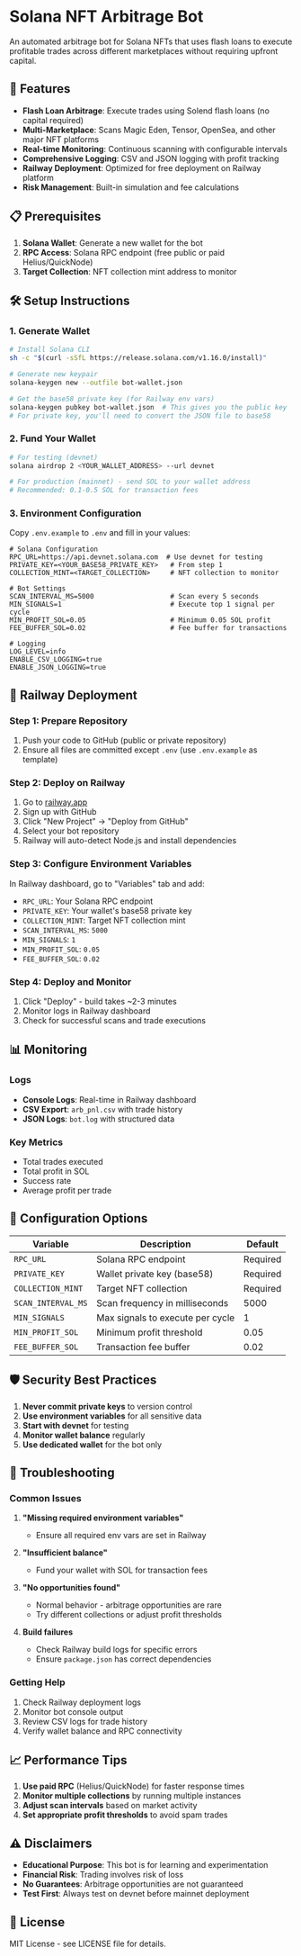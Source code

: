 # Solana NFT Arbitrage Bot

An automated arbitrage bot for Solana NFTs that uses flash loans to execute profitable trades across different marketplaces without requiring upfront capital.

## 🚀 Features

- **Flash Loan Arbitrage**: Execute trades using Solend flash loans (no capital required)
- **Multi-Marketplace**: Scans Magic Eden, Tensor, OpenSea, and other major NFT platforms
- **Real-time Monitoring**: Continuous scanning with configurable intervals
- **Comprehensive Logging**: CSV and JSON logging with profit tracking
- **Railway Deployment**: Optimized for free deployment on Railway platform
- **Risk Management**: Built-in simulation and fee calculations

## 📋 Prerequisites

1. **Solana Wallet**: Generate a new wallet for the bot
2. **RPC Access**: Solana RPC endpoint (free public or paid Helius/QuickNode)
3. **Target Collection**: NFT collection mint address to monitor

## 🛠️ Setup Instructions

### 1. Generate Wallet

```bash
# Install Solana CLI
sh -c "$(curl -sSfL https://release.solana.com/v1.16.0/install)"

# Generate new keypair
solana-keygen new --outfile bot-wallet.json

# Get the base58 private key (for Railway env vars)
solana-keygen pubkey bot-wallet.json  # This gives you the public key
# For private key, you'll need to convert the JSON file to base58
```

### 2. Fund Your Wallet

```bash
# For testing (devnet)
solana airdrop 2 <YOUR_WALLET_ADDRESS> --url devnet

# For production (mainnet) - send SOL to your wallet address
# Recommended: 0.1-0.5 SOL for transaction fees
```

### 3. Environment Configuration

Copy `.env.example` to `.env` and fill in your values:

```env
# Solana Configuration
RPC_URL=https://api.devnet.solana.com  # Use devnet for testing
PRIVATE_KEY=<YOUR_BASE58_PRIVATE_KEY>   # From step 1
COLLECTION_MINT=<TARGET_COLLECTION>     # NFT collection to monitor

# Bot Settings
SCAN_INTERVAL_MS=5000                   # Scan every 5 seconds
MIN_SIGNALS=1                           # Execute top 1 signal per cycle
MIN_PROFIT_SOL=0.05                     # Minimum 0.05 SOL profit
FEE_BUFFER_SOL=0.02                     # Fee buffer for transactions

# Logging
LOG_LEVEL=info
ENABLE_CSV_LOGGING=true
ENABLE_JSON_LOGGING=true
```

## 🚀 Railway Deployment

### Step 1: Prepare Repository

1. Push your code to GitHub (public or private repository)
2. Ensure all files are committed except `.env` (use `.env.example` as template)

### Step 2: Deploy on Railway

1. Go to [railway.app](https://railway.app)
2. Sign up with GitHub
3. Click "New Project" → "Deploy from GitHub"
4. Select your bot repository
5. Railway will auto-detect Node.js and install dependencies

### Step 3: Configure Environment Variables

In Railway dashboard, go to "Variables" tab and add:

- `RPC_URL`: Your Solana RPC endpoint
- `PRIVATE_KEY`: Your wallet's base58 private key
- `COLLECTION_MINT`: Target NFT collection mint
- `SCAN_INTERVAL_MS`: `5000`
- `MIN_SIGNALS`: `1`
- `MIN_PROFIT_SOL`: `0.05`
- `FEE_BUFFER_SOL`: `0.02`

### Step 4: Deploy and Monitor

1. Click "Deploy" - build takes ~2-3 minutes
2. Monitor logs in Railway dashboard
3. Check for successful scans and trade executions

## 📊 Monitoring

### Logs
- **Console Logs**: Real-time in Railway dashboard
- **CSV Export**: `arb_pnl.csv` with trade history
- **JSON Logs**: `bot.log` with structured data

### Key Metrics
- Total trades executed
- Total profit in SOL
- Success rate
- Average profit per trade

## 🔧 Configuration Options

| Variable | Description | Default |
|----------|-------------|---------|
| `RPC_URL` | Solana RPC endpoint | Required |
| `PRIVATE_KEY` | Wallet private key (base58) | Required |
| `COLLECTION_MINT` | Target NFT collection | Required |
| `SCAN_INTERVAL_MS` | Scan frequency in milliseconds | 5000 |
| `MIN_SIGNALS` | Max signals to execute per cycle | 1 |
| `MIN_PROFIT_SOL` | Minimum profit threshold | 0.05 |
| `FEE_BUFFER_SOL` | Transaction fee buffer | 0.02 |

## 🛡️ Security Best Practices

1. **Never commit private keys** to version control
2. **Use environment variables** for all sensitive data
3. **Start with devnet** for testing
4. **Monitor wallet balance** regularly
5. **Use dedicated wallet** for the bot only

## 🐛 Troubleshooting

### Common Issues

1. **"Missing required environment variables"**
   - Ensure all required env vars are set in Railway

2. **"Insufficient balance"**
   - Fund your wallet with SOL for transaction fees

3. **"No opportunities found"**
   - Normal behavior - arbitrage opportunities are rare
   - Try different collections or adjust profit thresholds

4. **Build failures**
   - Check Railway build logs for specific errors
   - Ensure `package.json` has correct dependencies

### Getting Help

1. Check Railway deployment logs
2. Monitor bot console output
3. Review CSV logs for trade history
4. Verify wallet balance and RPC connectivity

## 📈 Performance Tips

1. **Use paid RPC** (Helius/QuickNode) for faster response times
2. **Monitor multiple collections** by running multiple instances
3. **Adjust scan intervals** based on market activity
4. **Set appropriate profit thresholds** to avoid spam trades

## ⚠️ Disclaimers

- **Educational Purpose**: This bot is for learning and experimentation
- **Financial Risk**: Trading involves risk of loss
- **No Guarantees**: Arbitrage opportunities are not guaranteed
- **Test First**: Always test on devnet before mainnet deployment

## 📄 License

MIT License - see LICENSE file for details.
